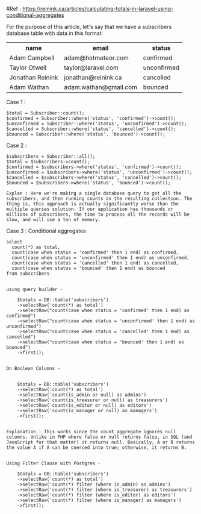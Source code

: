 #Ref : https://reinink.ca/articles/calculating-totals-in-laravel-using-conditional-aggregates

For the purpose of this article, let's say that we have a subscribers database table with data in this format:

<table class="w-full">
    <tbody><tr>
        <th class="p-1 text-left">name</th>
        <th class="p-1 text-left">email</th>
        <th class="p-1 text-left">status</th>
    </tr>
    <tr>
        <td class="p-1 border-t whitespace-no-wrap">Adam Campbell</td>
        <td class="p-1 border-t whitespace-no-wrap">adam@hotmeteor.com</td>
        <td class="p-1 border-t whitespace-no-wrap">confirmed</td>
    </tr>
    <tr>
        <td class="p-1 border-t whitespace-no-wrap">Taylor Otwell</td>
        <td class="p-1 border-t whitespace-no-wrap">taylor@laravel.com</td>
        <td class="p-1 border-t whitespace-no-wrap">unconfirmed</td>
    </tr>
    <tr>
        <td class="p-1 border-t whitespace-no-wrap">Jonathan Reinink</td>
        <td class="p-1 border-t whitespace-no-wrap">jonathan@reinink.ca</td>
        <td class="p-1 border-t whitespace-no-wrap">cancelled</td>
    </tr>
    <tr>
        <td class="p-1 border-t whitespace-no-wrap">Adam Wathan</td>
        <td class="p-1 border-t whitespace-no-wrap">adam.wathan@gmail.com</td>
        <td class="p-1 border-t whitespace-no-wrap">bounced</td>
    </tr>
</tbody></table>

Case 1 : 

	$total = Subscriber::count();
	$confirmed = Subscriber::where('status', 'confirmed')->count();
	$unconfirmed = Subscriber::where('status', 'unconfirmed')->count();
	$cancelled = Subscriber::where('status', 'cancelled')->count();
	$bounced = Subscriber::where('status', 'bounced')->count();


Case 2 : 
	
	$subscribers = Subscriber::all();
	$total = $subscribers->count();
	$confirmed = $subscribers->where('status', 'confirmed')->count();
	$unconfirmed = $subscribers->where('status', 'unconfirmed')->count();
	$cancelled = $subscribers->where('status', 'cancelled')->count();
	$bounced = $subscribers->where('status', 'bounced')->count();

	Explan : Here we're making a single database query to get all the subscribers, and then running counts on the resulting collection. The thing is, this approach is actually significantly worse than the multiple queries solution. If our application has thousands or millions of subscribers, the time to process all the records will be slow, and will use a ton of memory.


Case 3 : Conditional aggregates
	
	select
	  count(*) as total,
	  count(case when status = 'confirmed' then 1 end) as confirmed,
	  count(case when status = 'unconfirmed' then 1 end) as unconfirmed,
	  count(case when status = 'cancelled' then 1 end) as cancelled,
	  count(case when status = 'bounced' then 1 end) as bounced
	from subscribers


	using query builder -

		$totals = DB::table('subscribers')
	    ->selectRaw('count(*) as total')
	    ->selectRaw("count(case when status = 'confirmed' then 1 end) as confirmed")
	    ->selectRaw("count(case when status = 'unconfirmed' then 1 end) as unconfirmed")
	    ->selectRaw("count(case when status = 'cancelled' then 1 end) as cancelled")
	    ->selectRaw("count(case when status = 'bounced' then 1 end) as bounced")
	    ->first();


    On Boolean Columns - 


	    $totals = DB::table('subscribers')
	    ->selectRaw('count(*) as total')
	    ->selectRaw('count(is_admin or null) as admins')
	    ->selectRaw('count(is_treasurer or null) as treasurers')
	    ->selectRaw('count(is_editor or null) as editors')
	    ->selectRaw('count(is_manager or null) as managers')
	    ->first();


    Explanation : This works since the count aggregate ignores null columns. Unlike in PHP where false or null returns false, in SQL (and JavaScript for that matter) it returns null. Basically, A or B returns the value A if A can be coerced into true; otherwise, it returns B.


    Using Filter Clause with Postgres - 

    	$totals = DB::table('subscribers')
	    ->selectRaw('count(*) as total')
	    ->selectRaw('count(*) filter (where is_admin) as admins')
	    ->selectRaw('count(*) filter (where is_treasurer) as treasurers')
	    ->selectRaw('count(*) filter (where is_editor) as editors')
	    ->selectRaw('count(*) filter (where is_manager) as managers')
	    ->first();